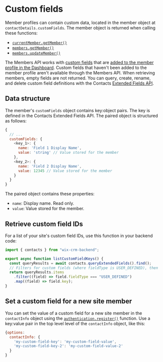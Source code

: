 # Custom fields

Member profiles can contain custom data,
located in the member object at `contactDetails.customFields`.
The member object is returned when calling these functions:

- [`currentMember.getMember()`](/current-member/get-member)
- [`members.getMember()`](/members/get-member)
- [`members.updateMember()`](/members/update-member)

The Members API works with [custom fields](https://support.wix.com/en/article/adding-custom-fields-to-contacts) that are
[added to the member profile in the Dashboard](https://www.wix.com/my-account/site-selector/?buttonText=Select%20Site&title=Select%20a%20Site&autoSelectOnSingleSite=true&actionUrl=https:%2F%2Fwww.wix.com%2Fdashboard%2F%7B%7BmetaSiteId%7D%7D%2Fmembers-account).
Custom fields that haven't been added to the member profile
aren't available through the Members API.
When retrieving members, empty fields are not returned.
You can query, create, rename, and delete custom field definitions with the Contacts
[Extended Fields API](/contacts/about-extended-fields).

## Data structure

The member's `customFields` object contains key:object pairs.
The key is defined in the Contacts Extended Fields API.
The paired object is structured as follows:

```js
{
  // ...
  customFields: {
    <key_1>: {
      name: 'Field 1 Display Name',
      value: 'string' // Value stored for the member
    },
    <key_2>: {
      name: 'Field 2 Display Name',
      value: 12345 // Value stored for the member
    }
  }
}
```

The paired object contains these properties:

- `name`: Display name. Read only.
- `value`: Value stored for the member.

## Retrieve custom field IDs

For a list of your site's custom field IDs, use this function in your backend code:

```js
import { contacts } from "wix-crm-backend";

export async function listCustomFieldKeys() {
  const queryResults = await contacts.queryExtendedFields().find();
  // Filters for custom fields (where fieldType is USER_DEFINED), then converts to an array of keys
  return queryResults.items
    .filter((field) => field.fieldType === "USER_DEFINED")
    .map((field) => field.key);
}
```

## Set a custom field for a new site member

You can set the value of a custom field for a new site member in the `contactInfo`
object using the [`authentication.register()`](/authentication/register) function.
Use a key:value pair in the top level level of the `contactInfo` object, like this:

```js
{options:
  contactInfo: {
    'my-custom-field-key': 'my-custom-field-value',
    'my-custom-field-key-2': 'my-custom-field-value-2'
  }
}
```
